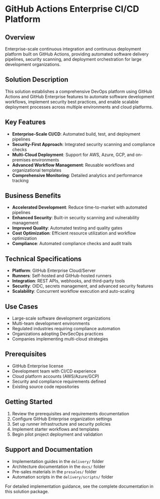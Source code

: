 # GitHub Actions Enterprise CI/CD Platform

## Overview
Enterprise-scale continuous integration and continuous deployment platform built on GitHub Actions, providing automated software delivery pipelines, security scanning, and deployment orchestration for large development organizations.

## Solution Description
This solution establishes a comprehensive DevOps platform using GitHub Actions and GitHub Enterprise features to automate software development workflows, implement security best practices, and enable scalable deployment processes across multiple environments and cloud platforms.

## Key Features
- **Enterprise-Scale CI/CD**: Automated build, test, and deployment pipelines
- **Security-First Approach**: Integrated security scanning and compliance checks
- **Multi-Cloud Deployment**: Support for AWS, Azure, GCP, and on-premises environments
- **Advanced Workflow Management**: Reusable workflows and organizational templates
- **Comprehensive Monitoring**: Detailed analytics and performance tracking

## Business Benefits
- **Accelerated Development**: Reduce time-to-market with automated pipelines
- **Enhanced Security**: Built-in security scanning and vulnerability management
- **Improved Quality**: Automated testing and quality gates
- **Cost Optimization**: Efficient resource utilization and workflow optimization
- **Compliance**: Automated compliance checks and audit trails

## Technical Specifications
- **Platform**: GitHub Enterprise Cloud/Server
- **Runners**: Self-hosted and GitHub-hosted runners
- **Integration**: REST APIs, webhooks, and third-party tools
- **Security**: OIDC, secrets management, and advanced security features
- **Scalability**: Concurrent workflow execution and auto-scaling

## Use Cases
- Large-scale software development organizations
- Multi-team development environments
- Regulated industries requiring compliance automation
- Organizations adopting DevSecOps practices
- Companies implementing multi-cloud strategies

## Prerequisites
- GitHub Enterprise license
- Development team with CI/CD experience
- Cloud platform accounts (AWS/Azure/GCP)
- Security and compliance requirements defined
- Existing source code repositories

## Getting Started
1. Review the prerequisites and requirements documentation
2. Configure GitHub Enterprise organization settings
3. Set up runner infrastructure and security policies
4. Implement starter workflows and templates
5. Begin pilot project deployment and validation

## Support and Documentation
- Implementation guides in the `delivery/` folder
- Architecture documentation in the `docs/` folder
- Pre-sales materials in the `presales/` folder
- Automation scripts in the `delivery/scripts/` folder

For detailed implementation guidance, see the complete documentation in this solution package.
